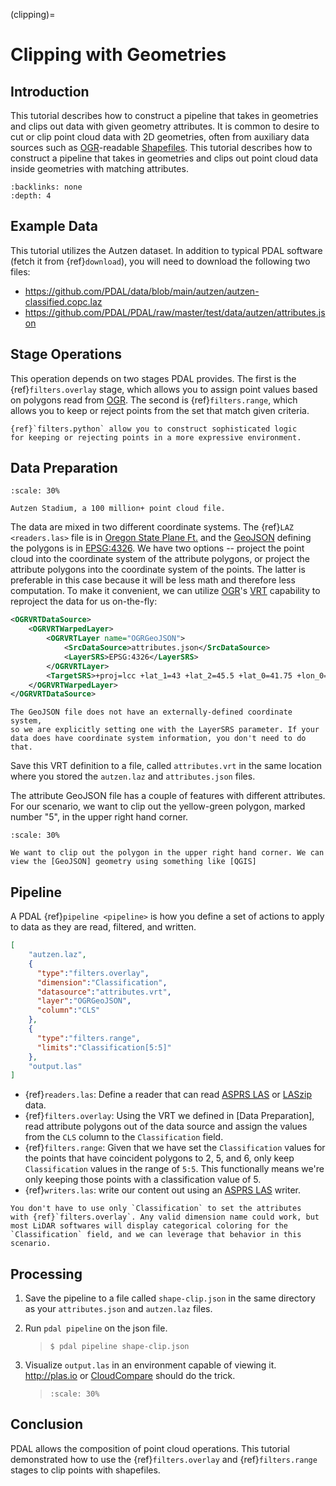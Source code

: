 (clipping)=

# Clipping with Geometries

## Introduction

This tutorial describes how to construct a pipeline that takes in geometries
and clips out data with given geometry attributes.  It is common to desire
to cut or clip point cloud data with 2D geometries, often from
auxiliary data sources such as [OGR]-readable [Shapefiles].  This tutorial
describes how to construct a pipeline that takes in geometries and clips out
point cloud data inside geometries with matching attributes.

```{contents}
:backlinks: none
:depth: 4
```

## Example Data

This tutorial utilizes the Autzen dataset. In addition to typical PDAL
software (fetch it from {ref}`download`), you will need to download the
following two files:

- <https://github.com/PDAL/data/blob/main/autzen/autzen-classified.copc.laz>
- <https://github.com/PDAL/PDAL/raw/master/test/data/autzen/attributes.json>

## Stage Operations

This operation depends on two stages PDAL provides.
The first is the {ref}`filters.overlay` stage, which allows you to assign
point values based on polygons read from [OGR]. The second is
{ref}`filters.range`, which allows you to keep or reject points from the
set that match given criteria.

```{seealso}
{ref}`filters.python` allow you to construct sophisticated logic
for keeping or rejecting points in a more expressive environment.
```

## Data Preparation

```{figure} autzen-shapes-point-cloud.png
:scale: 30%

Autzen Stadium, a 100 million+ point cloud file.
```

The data are mixed in two different coordinate systems. The {ref}`LAZ
<readers.las>` file is in [Oregon State Plane Ft.] and the [GeoJSON] defining
the polygons is in [EPSG:4326]. We have two options -- project the point cloud
into the coordinate system of the attribute polygons, or project the attribute
polygons into the coordinate system of the points. The latter is preferable in
this case because it will be less math and therefore less computation. To make
it convenient, we can utilize [OGR]'s [VRT] capability to reproject the data
for us on-the-fly:

```xml
<OGRVRTDataSource>
    <OGRVRTWarpedLayer>
        <OGRVRTLayer name="OGRGeoJSON">
            <SrcDataSource>attributes.json</SrcDataSource>
            <LayerSRS>EPSG:4326</LayerSRS>
        </OGRVRTLayer>
        <TargetSRS>+proj=lcc +lat_1=43 +lat_2=45.5 +lat_0=41.75 +lon_0=-120.5 +x_0=399999.9999999999 +y_0=0 +ellps=GRS80 +units=ft +no_defs</TargetSRS>
    </OGRVRTWarpedLayer>
</OGRVRTDataSource>
```

```{note}
The GeoJSON file does not have an externally-defined coordinate system,
so we are explicitly setting one with the LayerSRS parameter. If your
data does have coordinate system information, you don't need to do that.
```

Save this VRT definition to a file, called `attributes.vrt` in the same
location where you
stored the `autzen.laz` and `attributes.json` files.

The attribute GeoJSON file has a couple of features with different attributes.
For our scenario, we want to clip out the yellow-green polygon, marked
number "5",
in the upper right hand corner.

```{figure} autzen-shapes-to-clip.png
:scale: 30%

We want to clip out the polygon in the upper right hand corner. We can
view the [GeoJSON] geometry using something like [QGIS]
```

## Pipeline

A PDAL {ref}`pipeline <pipeline>` is how you define a set of actions to
apply to data as they are read, filtered, and written.

```json
[
    "autzen.laz",
    {
      "type":"filters.overlay",
      "dimension":"Classification",
      "datasource":"attributes.vrt",
      "layer":"OGRGeoJSON",
      "column":"CLS"
    },
    {
      "type":"filters.range",
      "limits":"Classification[5:5]"
    },
    "output.las"
]
```

- {ref}`readers.las`: Define a reader that can read [ASPRS LAS] or [LASzip]
  data.
- {ref}`filters.overlay`: Using the VRT we defined in [Data Preparation],
  read attribute polygons out of the data source and assign the values from the
  `CLS` column to the `Classification` field.
- {ref}`filters.range`: Given that we have set the `Classification` values
  for the points that have coincident polygons to 2, 5, and 6, only keep
  `Classification` values in the range of `5:5`. This functionally means
  we're only keeping those points with a classification value of 5.
- {ref}`writers.las`: write our content out using an [ASPRS LAS] writer.

```{note}
You don't have to use only `Classification` to set the attributes
with {ref}`filters.overlay`. Any valid dimension name could work, but
most LiDAR softwares will display categorical coloring for the
`Classification` field, and we can leverage that behavior in this
scenario.
```

## Processing

1. Save the pipeline to a file called `shape-clip.json` in the same directory
   as your `attributes.json` and `autzen.laz` files.

2. Run `pdal pipeline` on the json file.

   > ```
   > $ pdal pipeline shape-clip.json
   > ```

3. Visualize `output.las` in an environment capable of viewing it.
   <http://plas.io> or [CloudCompare] should do the trick.

   > ```{image} autzen-shapes-clipped.png
   > :scale: 30%
   > ```

## Conclusion

PDAL allows the composition of point cloud operations. This tutorial demonstrated
how to use the {ref}`filters.overlay` and {ref}`filters.range` stages to clip
points with shapefiles.

[asprs las]: http://www.asprs.org/Committee-General/LASer-LAS-File-Format-Exchange-Activities.html
[cloudcompare]: http://www.danielgm.net/cc/
[epsg:4326]: http://epsg.io/4326
[geojson]: http://geojson.org
[laszip]: http://laszip.org
[ogr]: http://www.gdal.org
[oregon state plane ft.]: http://www.oregon.gov/DAS/CIO/GEO/pages/coordination/projections/projections.aspx
[python]: http://www.python.org
[qgis]: http://qgis.org
[shapefiles]: https://en.wikipedia.org/wiki/Shapefile
[vrt]: http://www.gdal.org/drv_vrt.html
